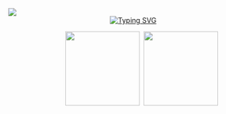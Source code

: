 <div align="left">
  <img src="[https://64.media.tumblr.com/a41de7c08be95f322f3beac81c766b31/tumblr_nsiy3hXjKg1rll7syo1_540.gif](https://pa1.aminoapps.com/7668/e823dd5d02877124689a9a0e00ad482d84d8c55ar1-500-250_hq.gif)">
</div>

<div align="center">
  <a href="https://git.io/typing-svg"><img src="https://readme-typing-svg.demolab.com?font=Fira+Code&pause=1000&color=FF6E96&width=435&lines=hello!+this+is+ligia+akemi+%3A)" alt="Typing SVG" /></a>
</div>


<div align="center">
  <pre>
    <img height="150px" src="https://github-readme-stats.vercel.app/api/top-langs/?username=limiyama&layout=compact&langs_count=8&theme=dracula&hide_border=true"/> <img height="150px" src="https://github-readme-stats.vercel.app/api?username=limiyama&theme=dracula&hide_border=true&include_all_commits=false&count_private=false"/>
  </pre>
</a>
</div>
